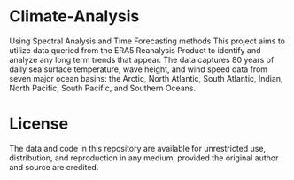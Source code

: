 # Climate-Analysis
Using Spectral Analysis and Time Forecasting methods
This project aims to utilize data queried from the ERA5 Reanalysis Product to identify and analyze any long term trends that appear. The data captures 80 years of daily sea surface temperature, wave height, and wind speed data from seven major ocean basins: the Arctic, North Atlantic, South Atlantic, Indian, North Pacific, South Pacific, and Southern Oceans.
# License
The data and code in this repository are available for unrestricted use, distribution, and reproduction in any medium, provided the original author and source are credited.
